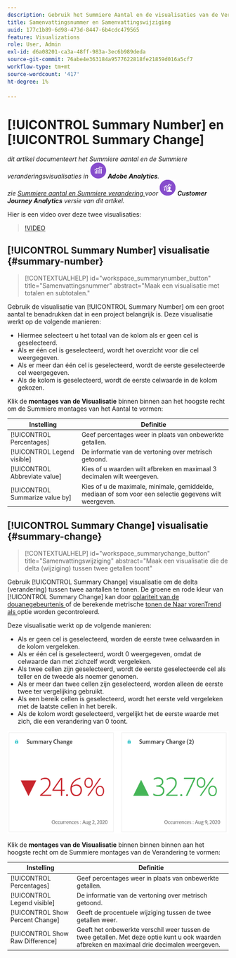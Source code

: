 ```yaml
---
description: Gebruik het Summiere Aantal en de visualisaties van de Verandering om belangrijke gegevenspunten in een project te tonen.
title: Samenvattingsnummer en Samenvattingswijziging
uuid: 177c1b89-6d98-473d-8447-6b4cdc479565
feature: Visualizations
role: User, Admin
exl-id: d6a08201-ca3a-48ff-983a-3ec6b989deda
source-git-commit: 76abe4e363184a9577622818fe21859d016a5cf7
workflow-type: tm+mt
source-wordcount: '417'
ht-degree: 1%

---
```


# [!UICONTROL Summary Number] en [!UICONTROL Summary Change]

_dit artikel documenteert het Summiere aantal en de Summiere veranderingsvisualisaties in_ ![ AdobeAnalytics ](/help/assets/icons/AdobeAnalytics.svg) _**Adobe Analytics**._<br/>_zie [ Summiere aantal en Summiere verandering ](https://experienceleague.adobe.com/en/docs/analytics-platform/using/cja-workspace/visualizations/summary-number-change) voor_ ![ CustomerJourneyAnalytics ](/help/assets/icons/CustomerJourneyAnalytics.svg) _**Customer Journey Analytics** versie van dit artikel._

Hier is een video over deze twee visualisaties:

>[!VIDEO](https://video.tv.adobe.com/v/335564/?quality=12)

## [!UICONTROL Summary Number] visualisatie {#summary-number}

<!-- markdownlint-disable MD034 -->

>[!CONTEXTUALHELP]
>id="workspace_summarynumber_button"
>title="Samenvattingsnummer"
>abstract="Maak een visualisatie met totalen en subtotalen."

<!-- markdownlint-enable MD034 -->

Gebruik de visualisatie van [!UICONTROL Summary Number] om een groot aantal te benadrukken dat in een project belangrijk is. Deze visualisatie werkt op de volgende manieren:

* Hiermee selecteert u het totaal van de kolom als er geen cel is geselecteerd.
* Als er één cel is geselecteerd, wordt het overzicht voor die cel weergegeven.
* Als er meer dan één cel is geselecteerd, wordt de eerste geselecteerde cel weergegeven.
* Als de kolom is geselecteerd, wordt de eerste celwaarde in de kolom gekozen.

Klik de **montages van de Visualisatie** binnen binnen aan het hoogste recht om de Summiere montages van het Aantal te vormen:

| Instelling | Definitie |
|--- |--- |
| [!UICONTROL Percentages] | Geef percentages weer in plaats van onbewerkte getallen. |
| [!UICONTROL Legend visible] | De informatie van de vertoning over metrisch getoond. |
| [!UICONTROL Abbreviate value] | Kies of u waarden wilt afbreken en maximaal 3 decimalen wilt weergeven. |
| [!UICONTROL Summarize value by] | Kies of u de maximale, minimale, gemiddelde, mediaan of som voor een selectie gegevens wilt weergeven. |

## [!UICONTROL Summary Change] visualisatie {#summary-change}

<!-- markdownlint-disable MD034 -->

>[!CONTEXTUALHELP]
>id="workspace_summarychange_button"
>title="Samenvattingswijziging"
>abstract="Maak een visualisatie die de delta (wijziging) tussen twee getallen toont"

<!-- markdownlint-enable MD034 -->

Gebruik [!UICONTROL Summary Change] visualisatie om de delta (verandering) tussen twee aantallen te tonen. De groene en rode kleur van [!UICONTROL Summary Change] kan door [ polariteit van de douanegebeurtenis ](/help/admin/admin/c-manage-report-suites/c-edit-report-suites/conversion-var-admin/c-success-events/success-event.md) of de berekende metrische [ tonen de Naar vorenTrend als ](https://experienceleague.adobe.com/docs/analytics/components/calculated-metrics/calcmetric-workflow/cm-build-metrics.html) optie worden gecontroleerd.

Deze visualisatie werkt op de volgende manieren:

* Als er geen cel is geselecteerd, worden de eerste twee celwaarden in de kolom vergeleken.
* Als er één cel is geselecteerd, wordt 0 weergegeven, omdat de celwaarde dan met zichzelf wordt vergeleken.
* Als twee cellen zijn geselecteerd, wordt de eerste geselecteerde cel als teller en de tweede als noemer genomen.
* Als er meer dan twee cellen zijn geselecteerd, worden alleen de eerste twee ter vergelijking gebruikt.
* Als een bereik cellen is geselecteerd, wordt het eerste veld vergeleken met de laatste cellen in het bereik.
* Als de kolom wordt geselecteerd, vergelijkt het de eerste waarde met zich, die een verandering van 0 toont.


![](assets/summary-change.png)


Klik de **montages van de Visualisatie** binnen binnen binnen aan het hoogste recht om de Summiere montages van de Verandering te vormen:

| Instelling | Definitie |
| --- | --- |
| [!UICONTROL Percentages] | Geef percentages weer in plaats van onbewerkte getallen. |
| [!UICONTROL Legend visible] | De informatie van de vertoning over metrisch getoond. |
| [!UICONTROL Show Percent Change] | Geeft de procentuele wijziging tussen de twee getallen weer. |
| [!UICONTROL Show Raw Difference] | Geeft het onbewerkte verschil weer tussen de twee getallen. Met deze optie kunt u ook waarden afbreken en maximaal drie decimalen weergeven. |
